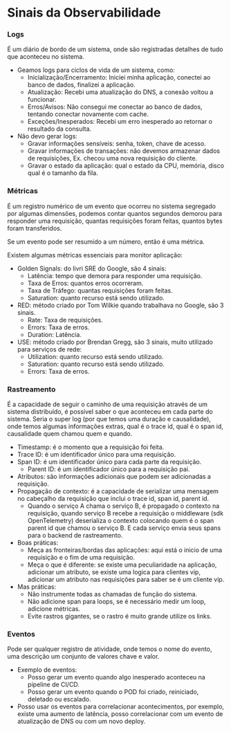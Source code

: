 # Sinais da Observabilidade

### Logs 

É um diário de bordo de um sistema, onde são registradas detalhes de tudo que aconteceu no sistema. 

  - Geamos logs para ciclos de vida de um sistema, como:
    - Inicialização/Encerramento: Iniciei minha aplicação, conectei ao banco de dados, finalizei a aplicação.
    - Atualização: Recebi uma atualização do DNS, a conexão voltou a funcionar.
    - Erros/Avisos: Não consegui me conectar ao banco de dados, tentando conectar novamente com cache.
    - Exceções/Inesperados: Recebi um erro inesperado ao retornar o resultado da consulta.
- Não devo gerar logs: 
  - Gravar informações sensíveis: senha, token, chave de acesso.
  - Gravar informações de transações: não devemos armazenar dados de requisições, Ex. checou uma nova requisição do cliente.
  - Gravar o estado da aplicação: qual o estado da CPU, memória, disco qual é o tamanho da fila. 

### Métricas

É um registro numérico de um evento que ocorreu no sistema segregado por algumas dimensões, podemos contar quantos segundos demorou para responder uma requisição, quantas requisições foram feitas, quantos bytes foram transferidos.

Se um evento pode ser resumido a um número, então é uma métrica.

Existem algumas métricas essenciais para monitor aplicação:
  - Golden Signals: do livri SRE do Google, são 4 sinais:
    - Latência: tempo que demora para responder uma requisição.
    - Taxa de Erros: quantos erros ocorreram.
    - Taxa de Tráfego: quantas requisições foram feitas.
    - Saturation: quanto recurso está sendo utilizado.
  - RED: método criado por Tom Wilkie quando trabalhava no Google, são 3 sinais.
    - Rate: Taxa de requisições.
    - Errors: Taxa de erros.
    - Duration: Latência.
  - USE: método criado por Brendan Gregg, são 3 sinais, muito utilizado para serviços de rede:
    - Utilization: quanto recurso está sendo utilizado.
    - Saturation: quanto recurso está sendo utilizado.
    - Errors: Taxa de erros.

### Rastreamento

É a capacidade de seguir o caminho de uma requisição através de um sistema distribuído, é possível saber o que aconteceu em cada parte do sistema. Seria o super log (por que temos uma duração e causalidade), onde temos algumas informações extras, qual é o trace id, qual é o span id, causalidade quem chamou quem e quando.
  - Timestamp: é o momento que a requisição foi feita.
  - Trace ID: é um identificador único para uma requisição.
  - Span ID: é um identificador único para cada parte da requisição.
    - Parent ID: é um identificador único para a requisição pai.
  - Atributos: são informações adicionais que podem ser adicionadas a requisição.
  - Propagação de contexto: é a capacidade de serializar uma mensagem no cabeçalho da requisição que inclui o trace id, span id, parent id.
    - Quando o serviço A chama o serviço B, é propagado o contexto na requisição, quando serviço B recebe a requisição o middleware (sdk OpenTelemetry) deserializa o contexto colocando quem é o span parent id que chamou o serviço B. E cada serviço envia seus spans para o backend de rastreamento.
  - Boas práticas:
    -  Meça as fronteiras/bordas das aplicações: aqui está o inicio de uma requisição e o fim de uma requisição.
    -  Meça o que é diferente: se existe uma peculiaridade na aplicação, adicionar um atributo, se existe uma logica para clientes vip, adicionar um atributo nas requisições para saber se é um cliente vip.
  - Mas práticas: 
    - Não instrumente todas as chamadas de função do sistema.
    - Não adicione span para loops, se é necessário medir um loop, adicione métricas.
    - Evite rastros gigantes, se o rastro é muito grande utilize os links.

### Eventos

Pode ser qualquer registro de atividade, onde temos o nome do evento, uma descrição um conjunto de valores chave e valor. 
  - Exemplo de eventos:
    - Posso gerar um evento quando algo inesperado aconteceu na pipeline de CI/CD.
    - Posso gerar um evento quando o POD foi criado, reiniciado, deletado ou escalado.
  - Posso usar os eventos para correlacionar acontecimentos, por exemplo, existe uma aumento de latência, posso correlacionar com um evento de atualização de DNS ou com um novo deploy.
  